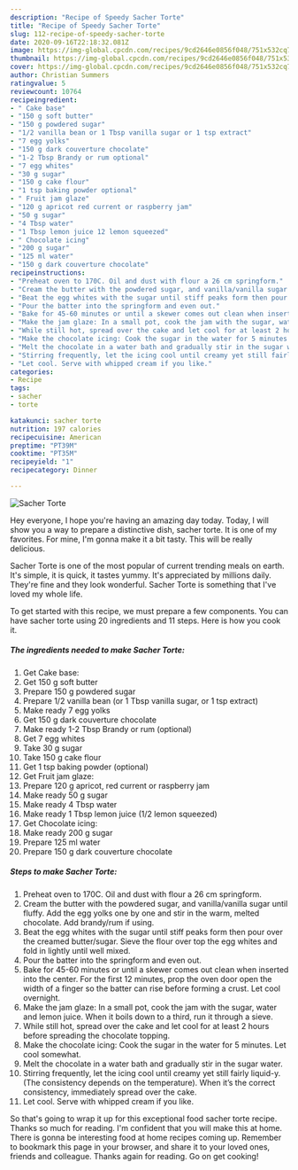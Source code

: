 ```yaml
---
description: "Recipe of Speedy Sacher Torte"
title: "Recipe of Speedy Sacher Torte"
slug: 112-recipe-of-speedy-sacher-torte
date: 2020-09-16T22:18:32.081Z
image: https://img-global.cpcdn.com/recipes/9cd2646e0856f048/751x532cq70/sacher-torte-recipe-main-photo.jpg
thumbnail: https://img-global.cpcdn.com/recipes/9cd2646e0856f048/751x532cq70/sacher-torte-recipe-main-photo.jpg
cover: https://img-global.cpcdn.com/recipes/9cd2646e0856f048/751x532cq70/sacher-torte-recipe-main-photo.jpg
author: Christian Summers
ratingvalue: 5
reviewcount: 10764
recipeingredient:
- " Cake base"
- "150 g soft butter"
- "150 g powdered sugar"
- "1/2 vanilla bean or 1 Tbsp vanilla sugar or 1 tsp extract"
- "7 egg yolks"
- "150 g dark couverture chocolate"
- "1-2 Tbsp Brandy or rum optional"
- "7 egg whites"
- "30 g sugar"
- "150 g cake flour"
- "1 tsp baking powder optional"
- " Fruit jam glaze"
- "120 g apricot red current or raspberry jam"
- "50 g sugar"
- "4 Tbsp water"
- "1 Tbsp lemon juice 12 lemon squeezed"
- " Chocolate icing"
- "200 g sugar"
- "125 ml water"
- "150 g dark couverture chocolate"
recipeinstructions:
- "Preheat oven to 170C. Oil and dust with flour a 26 cm springform."
- "Cream the butter with the powdered sugar, and vanilla/vanilla sugar until fluffy. Add the egg yolks one by one and stir in the warm, melted chocolate. Add brandy/rum if using."
- "Beat the egg whites with the sugar until stiff peaks form then pour over the creamed butter/sugar. Sieve the flour over top the egg whites and fold in lightly until well mixed."
- "Pour the batter into the springform and even out."
- "Bake for 45-60 minutes or until a skewer comes out clean when inserted into the center. For the first 12 minutes, prop the oven door open the width of a finger so the batter can rise before forming a crust. Let cool overnight."
- "Make the jam glaze: In a small pot, cook the jam with the sugar, water and lemon juice. When it boils down to a third, run it through a sieve."
- "While still hot, spread over the cake and let cool for at least 2 hours before spreading the chocolate topping."
- "Make the chocolate icing: Cook the sugar in the water for 5 minutes. Let cool somewhat."
- "Melt the chocolate in a water bath and gradually stir in the sugar water."
- "Stirring frequently, let the icing cool until creamy yet still fairly liquid-y. (The consistency depends on the temperature). When it’s the correct consistency, immediately spread over the cake."
- "Let cool. Serve with whipped cream if you like."
categories:
- Recipe
tags:
- sacher
- torte

katakunci: sacher torte 
nutrition: 197 calories
recipecuisine: American
preptime: "PT39M"
cooktime: "PT35M"
recipeyield: "1"
recipecategory: Dinner

---
```



![Sacher Torte](https://img-global.cpcdn.com/recipes/9cd2646e0856f048/751x532cq70/sacher-torte-recipe-main-photo.jpg)

Hey everyone, I hope you're having an amazing day today. Today, I will show you a way to prepare a distinctive dish, sacher torte. It is one of my favorites. For mine, I'm gonna make it a bit tasty. This will be really delicious.



Sacher Torte is one of the most popular of current trending meals on earth. It's simple, it is quick, it tastes yummy. It's appreciated by millions daily. They're fine and they look wonderful. Sacher Torte is something that I've loved my whole life.


To get started with this recipe, we must prepare a few components. You can have sacher torte using 20 ingredients and 11 steps. Here is how you cook it.

<!--inarticleads1-->

##### The ingredients needed to make Sacher Torte:

1. Get  Cake base:
1. Get 150 g soft butter
1. Prepare 150 g powdered sugar
1. Prepare 1/2 vanilla bean (or 1 Tbsp vanilla sugar, or 1 tsp extract)
1. Make ready 7 egg yolks
1. Get 150 g dark couverture chocolate
1. Make ready 1-2 Tbsp Brandy or rum (optional)
1. Get 7 egg whites
1. Take 30 g sugar
1. Take 150 g cake flour
1. Get 1 tsp baking powder (optional)
1. Get  Fruit jam glaze:
1. Prepare 120 g apricot, red current or raspberry jam
1. Make ready 50 g sugar
1. Make ready 4 Tbsp water
1. Make ready 1 Tbsp lemon juice (1/2 lemon squeezed)
1. Get  Chocolate icing:
1. Make ready 200 g sugar
1. Prepare 125 ml water
1. Prepare 150 g dark couverture chocolate




<!--inarticleads2-->

##### Steps to make Sacher Torte:

1. Preheat oven to 170C. Oil and dust with flour a 26 cm springform.
1. Cream the butter with the powdered sugar, and vanilla/vanilla sugar until fluffy. Add the egg yolks one by one and stir in the warm, melted chocolate. Add brandy/rum if using.
1. Beat the egg whites with the sugar until stiff peaks form then pour over the creamed butter/sugar. Sieve the flour over top the egg whites and fold in lightly until well mixed.
1. Pour the batter into the springform and even out.
1. Bake for 45-60 minutes or until a skewer comes out clean when inserted into the center. For the first 12 minutes, prop the oven door open the width of a finger so the batter can rise before forming a crust. Let cool overnight.
1. Make the jam glaze: In a small pot, cook the jam with the sugar, water and lemon juice. When it boils down to a third, run it through a sieve.
1. While still hot, spread over the cake and let cool for at least 2 hours before spreading the chocolate topping.
1. Make the chocolate icing: Cook the sugar in the water for 5 minutes. Let cool somewhat.
1. Melt the chocolate in a water bath and gradually stir in the sugar water.
1. Stirring frequently, let the icing cool until creamy yet still fairly liquid-y. (The consistency depends on the temperature). When it’s the correct consistency, immediately spread over the cake.
1. Let cool. Serve with whipped cream if you like.




So that's going to wrap it up for this exceptional food sacher torte recipe. Thanks so much for reading. I'm confident that you will make this at home. There is gonna be interesting food at home recipes coming up. Remember to bookmark this page in your browser, and share it to your loved ones, friends and colleague. Thanks again for reading. Go on get cooking!
